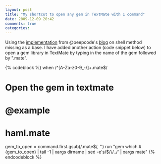 ```yaml
---
layout: post
title: "My shortcut to open any gem in TextMate with 1 command"
date: 2009-12-09 20:42
comments: true
categories: 
---
```


Using the [implementation](http://blog.peepcode.com/tutorials/2009/shell-method-missing/shell_method_missing.rb) from @peepcode's [blog](http://blog.peepcode.com/tutorials/2009/shell-method-missing) on shell method missing as a base. I have added another action (code snippet below) to open a gem library in TextMate by typing in the name of the gem followed by ".mate".

{% codeblock %}
when /^[A-Za-z0-9_\-\/]+\.mate$/
  # Open the gem in textmate
  # @example
  #   haml.mate
  gem_to_open = command.first.gsub(/\.mate$/, '')
  run "gem which #{gem_to_open} | tail -1 | xargs dirname | sed -e's/$/\\/../' | xargs mate"
{% endcodeblock %}
